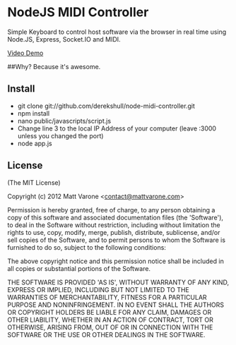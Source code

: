 # NodeJS MIDI Controller

Simple Keyboard to control host software via the browser in real time using Node.JS, Express, Socket.IO and MIDI.

[Video Demo](https://www.youtube.com/watch?v=027eHIw4eAo)

##Why?
Because it's awesome.

## Install
    
- git clone git://github.com/derekshull/node-midi-controller.git
- npm install
- nano public/javascripts/script.js
- Change line 3 to the local IP Address of your computer (leave :3000 unless you changed the port)
- node app.js

## License 

(The MIT License)

Copyright (c) 2012 Matt Varone &lt;contact@mattvarone.com&gt;

Permission is hereby granted, free of charge, to any person obtaining
a copy of this software and associated documentation files (the
'Software'), to deal in the Software without restriction, including
without limitation the rights to use, copy, modify, merge, publish,
distribute, sublicense, and/or sell copies of the Software, and to
permit persons to whom the Software is furnished to do so, subject to
the following conditions:

The above copyright notice and this permission notice shall be
included in all copies or substantial portions of the Software.

THE SOFTWARE IS PROVIDED 'AS IS', WITHOUT WARRANTY OF ANY KIND,
EXPRESS OR IMPLIED, INCLUDING BUT NOT LIMITED TO THE WARRANTIES OF
MERCHANTABILITY, FITNESS FOR A PARTICULAR PURPOSE AND NONINFRINGEMENT.
IN NO EVENT SHALL THE AUTHORS OR COPYRIGHT HOLDERS BE LIABLE FOR ANY
CLAIM, DAMAGES OR OTHER LIABILITY, WHETHER IN AN ACTION OF CONTRACT,
TORT OR OTHERWISE, ARISING FROM, OUT OF OR IN CONNECTION WITH THE
SOFTWARE OR THE USE OR OTHER DEALINGS IN THE SOFTWARE.
